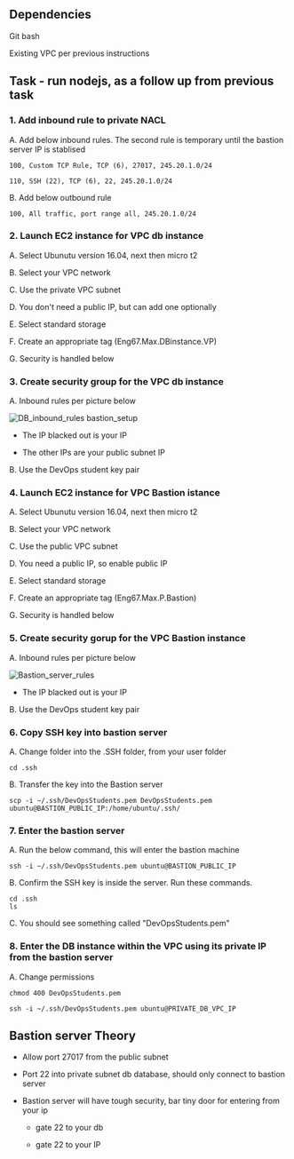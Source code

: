 ## Dependencies

Git bash

Existing VPC per previous instructions

## Task - run nodejs, as a follow up from previous task



### 1. Add inbound rule to private NACL

A. Add below inbound rules. The second rule is temporary until the bastion server IP is stablised
```
100, Custom TCP Rule, TCP (6), 27017, 245.20.1.0/24
	
110, SSH (22), TCP (6), 22, 245.20.1.0/24
```

B. Add below outbound rule

``` 100, All traffic, port range all, 245.20.1.0/24 ```

### 2. Launch EC2 instance for VPC db instance

A. Select Ubunutu version 16.04, next then micro t2

B. Select your VPC network

C. Use the private VPC subnet

D. You don't need a public IP, but can add one optionally

E. Select standard storage

F. Create an appropriate tag (Eng67.Max.DBinstance.VP)

G. Security is handled below

### 3. Create security group for the VPC db instance

A. Inbound rules per picture below

![DB_inbound_rules bastion_setup](images/DB_inbound_rules_bastion_setup.jpg)

- The IP blacked out is your IP

- The other IPs are your public subnet IP

B. Use the DevOps student key pair 
	
### 4. Launch EC2 instance for VPC Bastion istance

A. Select Ubunutu version 16.04, next then micro t2

B. Select your VPC network

C. Use the public VPC subnet

D. You need a public IP, so enable public IP

E. Select standard storage

F. Create an appropriate tag (Eng67.Max.P.Bastion)

G. Security is handled below

### 5. Create security gorup for the VPC Bastion instance

A. Inbound rules per picture below

![Bastion_server_rules](images/Bastion_server_rules_bastion_setup.jpg)

- The IP blacked out is your IP

B. Use the DevOps student key pair 
	
### 6. Copy SSH key into bastion server

A. Change folder into the .SSH folder, from your user folder

```cd .ssh```

B. Transfer the key into the Bastion server

```scp -i ~/.ssh/DevOpsStudents.pem DevOpsStudents.pem ubuntu@BASTION_PUBLIC_IP:/home/ubuntu/.ssh/```

### 7. Enter the bastion server

A. Run the below command, this will enter the bastion machine

```ssh -i ~/.ssh/DevOpsStudents.pem ubuntu@BASTION_PUBLIC_IP```

B. Confirm the SSH key is inside the server. Run these commands. 

``` 
cd .ssh
ls
```

C. You should see something called "DevOpsStudents.pem"


### 8. Enter the DB instance within the VPC using its private IP from the bastion server

A. Change permissions

```chmod 400 DevOpsStudents.pem```

```ssh -i ~/.ssh/DevOpsStudents.pem ubuntu@PRIVATE_DB_VPC_IP```

## Bastion server Theory

- Allow port 27017 from the public subnet

- Port 22 into private subnet db database, should only connect to bastion server

- Bastion server will have tough security, bar tiny door for entering from your ip

	- gate 22 to your db

	- gate 22 to your IP
